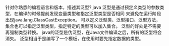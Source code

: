针对你熟悉的编程语言和版本，描述其泛型?
java
泛型是通过预定义类型的参数类型，在编译的时候提前发现变量类型和指定泛型类型是否相同
来避免在运行阶段出现java.lang.ClassCastException。
可以定义泛型类、泛型接口、泛型方法，集合也可以指定泛型类型，指定特定的类型可以加入集合。
泛型的好处是不需要再强制类型转换。
java的泛型是伪泛型，在Java文件编译之后，所有的泛型将会消失。
泛型相当于是编写了一个模板，在使用时要先指定数据的类型。
